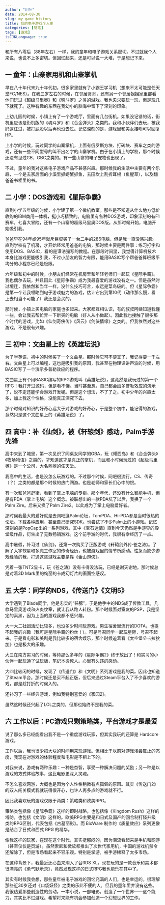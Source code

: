 ```yaml
---
author: "川叶"
date: 2014-08-30
slug: my game history
title: 我的电子游戏个人史
categories: [随笔]
tags: [游戏]
isCJKLanguage: true
---
```


和所有八零后（88年左右）一样，我的童年和电子游戏关系密切。不过就我个人来说，也说不上多密切。但回忆起来，还是可以说一大堆，于是想记下来。

<!--more-->

## 一 童年：山寨家用机和山寨掌机

早在八十年代末九十年代初，很多家里就有了小霸王学习机（想来不太可能是任天堂FC/NES）。在我三岁左右的时候，在邻居哥哥，还有另一个邻居姐姐家里都看他们玩过《超级马里奥》和《魂斗罗》之类的游戏。我也央求要玩一玩，但是玩几下就死了。这种有趣的东西在我幼小的脑海中留下了深刻的印象。

上幼儿园的时候，小镇上有了一个游戏厅，里面有几台街机。如果没记错的话，街机里应该是街机版的《魂斗罗》和《合金弹头》之类的。我和小伙伴们去玩，被我妈逮住过，被打屁股以后再也没去过。记忆深刻的是，游戏里和美女接吻可以回复HP。

上小学的时候，玩过同学的山寨掌机，上面有俄罗斯方块、打砖块、赛车之类的游戏，还有一些不同型号的叫不出名字的山寨掌机。由于在小镇上的学校，那个时候还没有见过GB、GBC之类的。有一些山寨的电子宠物也出现了。

不过，童年的我对这些电子游戏产品不甚感兴趣。那时候我的生活中主要有两个乐趣，一个是去家后面的小溪里抓螃蟹抓鱼，去田坎上割折耳根（鱼腥草），以及翻爸爸书柜里的书。

## 二 小学：DOS游戏和《星际争霸》

直到小学五年级的时候，小学建了第一个微机教室。那些是不知道从什么地方低价收购的IBM商用一体机，挺小巧精致的。电脑里有各种DOS游戏，印象深刻的有F1赛车，七喜大冒险，还有一个山寨的超级马里奥DOS版。从那时候开始，电脑开始吸引我。

爸爸早在94年或95年就斥巨资买了一台二手的286电脑，但是我一直没感兴趣。直到学校有了机房，才开始经常用爸爸的电脑，那时候主要是两件事：练习打字和使用DOS、BASIC，看的是谭浩强写的教程。在那段时间里，我觉得计算机技术本身比游戏更能吸引我，不过小朋友的智力有限，能用BASIC写个帮爸爸算班级平均分的小程序已经是极限。

六年级和初中的时候，小朋友们经常在机房里和年轻老师们一起玩《星际争霸》。我也偶尔去玩，并且因此《星际争霸》成为我最喜爱的游戏没有之一。但是虽然时过境迁，我依然和当年一样，没什么技巧可言，永远是菜鸟级的。但《星际争霸》是第一个让我领略到电子游戏魅力的游戏，估计它出到第10代（动作那么慢，看上去相当不可能了）我还是会买的。

那时候，小镇上买电脑的家庭也多起来。大家都互相认识，有的叔叔阿姨知道我懂一些，会让我去帮忙弄一下新买的电脑（好人从小做起）。因此我也接触了很多那个时代的游戏，比如《仙剑奇侠传》《风云》《剑侠情缘》之类的。但我依然对这些游戏，不是很有兴趣。

## 三 初中：文曲星上的《英雄坛说》

为了学英语，初中的时候买了一个文曲星。那时候它可不便宜了，我记得要一千左右。文曲星上可以编程，这也是吸引我的原因，我甚至在物理课讲声波的时候，用BASIC写了一个演示多普勒效应的程序。

文曲星上有个用BASIC编写的RPG游戏叫《英雄坛说》，这竟然是我玩过的第一个RPG！我打开过源码，但是看不懂。当时甚至想，自己都会画多普勒效应的演示了，说不定还能学会游戏开发呢。但是这个想法，不了了之。初中少年的兴趣太多，加上我这个性格，没能真正深究下去。

那个时候对知识的好奇心远大于对游戏的好奇心，于是整个初中，能记得的游戏，竟然只是这个文曲星上的《英雄坛说》了。

## 四 高中：补《仙剑》，被《轩辕剑》感动，Palm手游先锋

高中来到了城里，第一次见识了同桌女同学的GBA，玩《耀西岛》和《合金弹头》《牧场物语》之类的。才知道这才是真正的掌机，而且和小时候玩过的《超级马里奥》是一个公司，大名鼎鼎的任天堂。

我高中的生活，也是没怎么玩游戏的。不过那个时候，网吧很流行。CS、传奇（？）之类的都是那个时候的热门网游。也是老师和家长们心中的恨。

有一次和爸爸逛街，看到了掌上电脑的专柜。那个年代，还没有什么智能手机，但是有PDA（掌上电脑）这个概念。被联想出的一款PDA坑了以后，我换了一个Palm Zire。后来又换了Palm Zire2。以此成为了掌上电脑爱好者。

那时候我最大的爱好就是去网吧逛Palm论坛，TomPDA、Hi-PDA都是当时很热的论坛。下载各种应用，甚至自己研究SDK。也尝试了不少Palm上的小游戏。记忆深刻的是PopCap出的一系列游戏，其中《宝石迷情》直到今天仍然是手游界的殿堂级作品，衍生出了无数畅销游戏。这个前手游的时代，我很有幸经历了一点。

高中暑假，补习过《仙剑》，还第一次购买了正版游戏《轩辕剑外传·苍之涛》。了解了大宇软星和多魔工作室的传奇经历，也被游戏里的情节所感动。性急而缺少游戏经验的我，打通这些游戏主要是靠《金山游侠》。

凭着一张TNT2显卡，玩《苍之涛》没有卡得没法玩，已经是谢天谢地。那时候总是对着3D Mark里的绚丽的卡成幻灯片的画面空感叹。

## 五 大学：同学的NDS，《传送门》《文明5》

大学遇到了Blade同学，他是忠实的“任豚”。于是他手中的NDS成了传教工具，几款马里奥游戏和火炎纹章，就让我从路人转粉。那个时候面对室友的PSP，我是坚定的索黑，因为上面的游戏我都不感兴趣。

大一大二社团活动比较多，也没多少时间玩游戏。男生宿舍里流行的DOTA，也提不起我的兴趣（我可是星际争霸的粉丝！）。可是号召同学一起玩星际，号召不起来。于是看电影和美剧是我比较多的宿舍娱乐，那个时候追着看《太空堡垒卡拉狄加》也是极大的乐趣。

大三在南方实习的时候，等待那么多年的《星际争霸2》终于放出了！和实习的小伙伴一起玩通了试玩版，笔记本烫死人。心里有久违的感动。

大四比较闲的时候，发现了《传送门》和《文明》系列游戏是我的菜。因此也知道了Steam平台。那时候还是买不起正版，但后来通过Steam平台入了不少喜欢的游戏，都是趁打折的时候入的。

还补习了一些经典游戏，例如我特别喜爱的《家园2》。

虽然这时候还兴起了LOL之类的，但那也始终不是我的菜。

## 六 工作以后：PC游戏只剩策略类，平台游戏才是最爱

说了那么多已经能看出我不是一个重度游戏玩家，但其实我玩的还算是 Hardcore 游戏。

工作以后，我也很少把大块的时间用来玩游戏。但相比于以前对游戏浅尝辄止的态度，我现在对游戏的体验程度和电影是不相上下的。

对我来说，游戏有两种乐趣：一种是益智，享受一种解决问题的奖励；另一种是以游戏的方式体验故事，这比电影更深入灵魂。

不怎么喜欢网游，大概也是因为个人性格稍微有点孤僻的原因。其实《传送门2》的双人闯关模式我就玩得很开心，也许人再多点的游戏就不行。

因此我喜欢玩的游戏仅限于两类：策略类和欧美RPG。

策略类包括像《星际争霸》这样的即时战略，也包括像《Kingdom Rush》这样的塔防，也包括《文明》这样的。欧美RPG主要是和日式及国产的回合制打怪升级类的RPG区别，代表包括《古墓丽影》。而 BioWare 制作的《质量效应》系列更像是结合了日式和西式 RPG 的精华。

像我这样的玩家，在现在这个时代，其实挺郁闷的，因为潮流看起来是手机和网游（甚至仅仅是页游）。虽然索尼和微软都推出了次世代家用机，中国的游戏机禁令还解除了，但是市场看起来不容乐观。特别是掌游，被手游稀释了太多市场。

在这种背景下，我最近还心血来潮入了台3DS XL。现在玩的是一款音乐和美术都很漂亮的《勇气默示录》，竟然发现这样的日式RPG我也能乐在其中了。

其实有时候我会想，那些童年被电子游戏的回忆充满的人们，也是幸运的。很理解那些近30岁还对《口袋妖怪》之类的乐此不疲的人，但我的童年里并没有这些。我很热爱那些创造性的劳动，一本小说，一部电影，创造了一个世界——这个能力，其实比不过游戏。希望将来能有机会参加创造一个幻想世界的工作。
